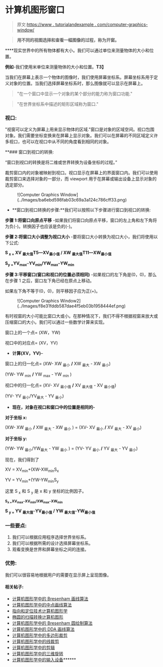 # 计算机图形窗口

> 原文:[https://www . tutorialandexample . com/computer-graphics-window/](https://www.tutorialandexample.com/computer-graphics-window/)

> **用不同的视图选择和查看一幅图像的过程，称为开窗。**

 ****现实世界中的所有物体都有大小。我们可以通过单位来测量物体的大小和位置。

**例如**-我们使用米单位来测量物体的大小和位置。**T3】**

当我们在屏幕上表示一个物体的图像时，我们使用屏幕坐标系。屏幕坐标系用于定义对象的位置。当我们选择屏幕坐标系时，那么图像就可以显示在屏幕上。

> "在一个窗口中显示一个对象的某个部分的能力称为窗口功能."

> "在世界坐标系中描述的矩形区域称为窗口."

### 视口:

"视窗可以定义为屏幕上用来显示物体的区域."窗口是对象的区域空间。视口包围对象。我们需要坐标变换来在屏幕上显示对象。我们可以在屏幕的不同区域定义许多视口，也可以在视口中从不同的角度看到相同的对象。

 **### 窗口到视口的转换:

“窗口到视口的转换是将二维或世界转换为设备坐标的过程。”

裁剪窗口内的对象被映射到视口。视口显示在屏幕上的界面窗口内。我们可以使用裁剪窗口来选择对象的一部分，而 viewport 用于在屏幕或输出设备上显示对象的选定部分。

<figure class="aligncenter">![Computer Graphics Window](../Images/ba6ebd598fab03c69a3a124c786cff33.png)</figure>

*   **窗口到视口转换的步骤:**我们可以按照以下步骤进行窗口到视口的转换:

**步骤 1:将窗口向原点平移** -如果我们将窗口向原点平移，窗口的左上角和左下角将为负(-)。转换因子也应该是负的(-)。

**步骤 2:将窗口大小调整为视口大小** -要将窗口大小转换为视口大小，我们将使用以下公式:

**S <sub>x =</sub> XV <sub>最大值</sub>T5—**XV<sub>最小值</sub> / XW <sub>最大值</sub>T11—**XW<sub>最小值</sub>******

**S<sub>y =</sub>YV<sub>max</sub>**–**YV<sub>min</sub>/YW<sub>max</sub>**–**YW<sub>min</sub>**

**步骤 3:平移窗口(窗口和视口的位置必须相同)** -如果视口的左下角是(0，0)，那么在步骤 1 之后，窗口左下角已经在原点上移动。

如果左下角不等于(0，0)，则平移因子应为正(+)。

<figure class="aligncenter">![Computer Graphics Window2](../Images/f8e31fddb587dae4f5eb03b1958444ef.png)</figure>

有时视窗的大小可能比窗口大或小。在那种情况下，我们不得不根据视窗来放大或压缩窗口的大小。我们可以通过一些数学计算来实现。

窗口上的一个点= (XW，YW)

视口中的对应点= (XV，YV)

*   **计算(XV，YV)**–

窗口上的归一化点= (XW- XW <sub>最小</sub> **/** XW <sub>最大</sub> - XW <sub>最小</sub>)

(YW- YW <sub>min</sub> **/** YW <sub>max</sub> - YW <sub>min</sub> )

视口中的归一化点= (XV- XV <sub>最小值</sub> **/** XV <sub>最大值</sub> - XV <sub>最小值</sub>)

(YV- YV <sub>最小</sub>/YV<sub>最大</sub> - YV <sub>最小</sub>)

*   **现在，对象在视口和窗口中的位置是相同的-**

**对于坐标 x:**

(XW- XW <sub>最小</sub> **/** XW <sub>最大</sub> - XW <sub>最小</sub> ) = (XV- XV <sub>最小</sub> **/** XV <sub>最大</sub> - XV <sub>最小</sub>)

**对于坐标 y:**

(YW- YW <sub>最小</sub>/YW<sub>最大</sub> - YW <sub>最小</sub> ) = (YV- YV <sub>最小</sub> **/** YV <sub>最大</sub> - YV <sub>最小</sub>)

现在，我们得到了

XV = XV<sub>min</sub>+(XW-XW<sub>min</sub>S<sub>x</sub>

YV = YV<sub>min</sub>+(YW-YW<sub>min</sub>S<sub>y</sub>

这里 S <sub>x</sub> 和 S <sub>y</sub> 是 x 和 y 坐标的比例因子。

<sub>**S<sub>x =</sub>XV<sub>max</sub>**–**XV<sub>min</sub>/XW<sub>max</sub>**–**XW<sub>min</sub>**</sub>

**S <sub>y =</sub> YV <sub>最大值</sub>**–**YV<sub>最小值</sub> / YW <sub>最大值</sub>**–**YW<sub>最小值</sub>**

### 一些要点:

1.  我们可以根据应用程序选择世界坐标系。
2.  我们可以根据所需的设计选择屏幕坐标系。
3.  观看变换是世界和屏幕坐标之间的连接。

### 优势:

我们可以很容易地根据用户的需要在显示屏上呈现图像。

#### 相关帖子:

*   [计算机图形学中的 Bresenham 画线算法](https://www.tutorialandexample.com/bresenhams-line-drawing-algorithm/)
*   [计算机图形学中的中点画线算法](https://www.tutorialandexample.com/mid-point-line-drawing-algorithm/)
*   [指向和定位技术计算机图形学](https://www.tutorialandexample.com/pointing-and-positioning-technique/)
*   [椭圆的扫描转换计算机图形](https://www.tutorialandexample.com/scan-conversion-of-an-ellipse/)
*   [计算机图形学中的 Bresenham 圆绘制算法](https://www.tutorialandexample.com/bresenhams-circle-drawing-algorithm/)
*   [计算机图形学中的 DDA 画线算法](https://www.tutorialandexample.com/dda-line-drawing-algorithm/)
*   [计算机图形学中的多边形裁剪](https://www.tutorialandexample.com/polygon-clipping/)
*   [计算机图形学中的线裁剪](https://www.tutorialandexample.com/line-clipping/)
*   [计算机图形学中的剪辑](https://www.tutorialandexample.com/clipping-in-computer-graphics/)
*   [计算机图形学中的三维旋转](https://www.tutorialandexample.com/3d-rotation/)
*   [计算机图形学中的输入设备](https://www.tutorialandexample.com/input-devices-in-computer-graphics/)******